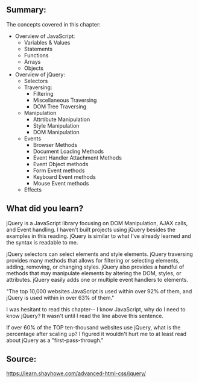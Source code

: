 ## Summary:
The concepts covered in this chapter:

* Overview of JavaScript: 
    * Variables & Values
    * Statements
    * Functions
    * Arrays
    * Objects
* Overview of jQuery:
    * Selectors
    * Traversing:
        * Filtering
        * Miscellaneous Traversing
        * DOM Tree Traversing
    * Manipulation
        * Attrtibute Manipulation
        * Style Manipulation
        * DOM Manipulation
    * Events
        * Browser Methods
        * Document Loading Methods
        * Event Handler Attachment Methods
        * Event Object methods
        * Form Event methods
        * Keyboard Event methods
        * Mouse Event methods
    * Effects



## What did you learn?
jQuery is a JavaScript library focusing on DOM Manipulation, AJAX calls, and Event handling.
I haven't built projects using jQuery besides the examples in this reading.
jQuery is similar to what I've already learned and the syntax is readable to me. 

jQuery selectors can select elements and style elements.
jQuery traversing provides many methods that allows for filtering or selecting elements, adding, removing, or changing styles.
jQuery also provides a handful of methods that may manipulate elements by altering the DOM, styles, or attributes.
jQuery easily adds one or multiple event handlers to elements. 



"The top 10,000 websites JavaScript is used within over 92% of them, 
and jQuery is used within in over 63% of them." 

I was hesitant to read this chapter-- 
I know JavaScript, why do I need to know jQuery? 
It wasn't until I read the line above this sentence. 

If over 60% of the TOP ten-thousand websites use jQuery, what is the percentage after scaling up? I figured it wouldn't hurt me to at least read about jQuery as a "first-pass-through."



## Source:
https://learn.shayhowe.com/advanced-html-css/jquery/